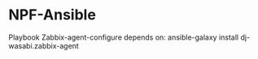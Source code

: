 # NPF-Ansible

Playbook Zabbix-agent-configure depends on: ansible-galaxy install dj-wasabi.zabbix-agent
